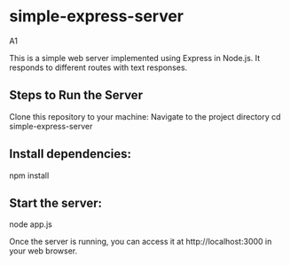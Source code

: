 # simple-express-server
A1

This is a simple web server implemented using Express in Node.js. 
It responds to different routes with text responses.

## Steps to Run the Server

Clone this repository to your machine:
Navigate to the project directory
cd simple-express-server

## Install dependencies:
npm install

## Start the server:
node app.js

Once the server is running, you can access it at http://localhost:3000 in your web browser.
